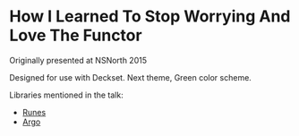 # How I Learned To Stop Worrying And Love The Functor #

Originally presented at NSNorth 2015

Designed for use with Deckset. Next theme, Green color scheme.

Libraries mentioned in the talk:

- [Runes](https://github.com/thoughtbot/runes)
- [Argo](https://github.com/thoughtbot/argo)
